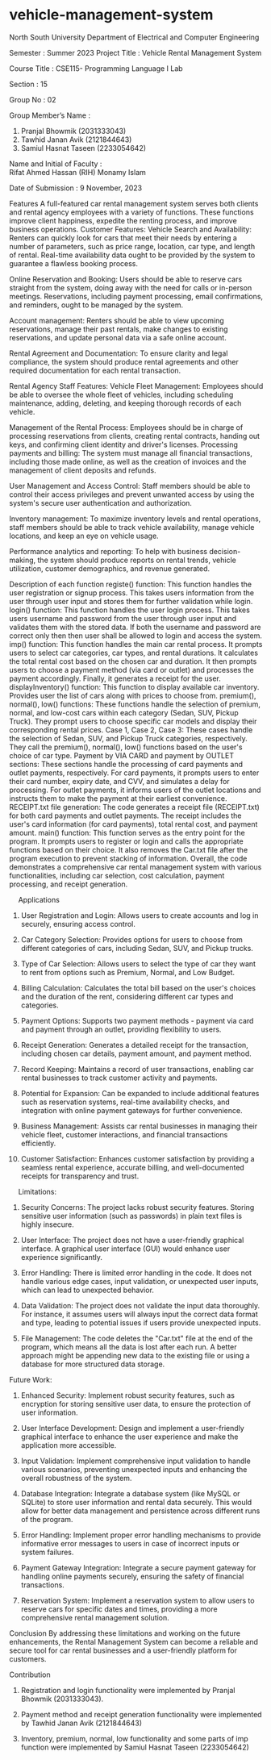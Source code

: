 # vehicle-management-system
 
North South University
Department of Electrical and Computer Engineering

Semester	:	Summer 2023 
Project Title	: 	Vehicle Rental Management System

Course Title	:	CSE115- Programming Language I Lab

Section	: 	15

Group No	: 	02

Group Member’s Name		:	
1. Pranjal Bhowmik (2031333043)
2. Tawhid Janan Avik (2121844643)
3. Samiul Hasnat Taseen (2233054642)


Name and Initial of Faculty	: 	
Rifat Ahmed Hassan (RIH)
Monamy Islam

Date of Submission		: 	9 November, 2023

Features
A full-featured car rental management system serves both clients and rental agency employees with a variety of functions. These functions improve client happiness, expedite the renting process, and improve business operations.
Customer Features:
Vehicle Search and Availability: Renters can quickly look for cars that meet their needs by entering a number of parameters, such as price range, location, car type, and length of rental. Real-time availability data ought to be provided by the system to guarantee a flawless booking process.

Online Reservation and Booking: Users should be able to reserve cars straight from the system, doing away with the need for calls or in-person meetings. Reservations, including payment processing, email confirmations, and reminders, ought to be managed by the system.

Account management: Renters should be able to view upcoming reservations, manage their past rentals, make changes to existing reservations, and update personal data via a safe online account.

Rental Agreement and Documentation: To ensure clarity and legal compliance, the system should produce rental agreements and other required documentation for each rental transaction.

Rental Agency Staff Features:
Vehicle Fleet Management: Employees should be able to oversee the whole fleet of vehicles, including scheduling maintenance, adding, deleting, and keeping thorough records of each vehicle.

Management of the Rental Process: Employees should be in charge of processing reservations from clients, creating rental contracts, handing out keys, and confirming client identity and driver's licenses.
Processing payments and billing: The system must manage all financial transactions, including those made online, as well as the creation of invoices and the management of client deposits and refunds.

User Management and Access Control: Staff members should be able to control their access privileges and prevent unwanted access by using the system's secure user authentication and authorization.

Inventory management: To maximize inventory levels and rental operations, staff members should be able to track vehicle availability, manage vehicle locations, and keep an eye on vehicle usage.

Performance analytics and reporting: To help with business decision-making, the system should produce reports on rental trends, vehicle utilization, customer demographics, and revenue generated.

Description of each function
registe() function:
This function handles the user registration or signup process. This takes users information from the user through user input and stores them for further validation while login.
login() function:
This function handles the user login process. This takes users username and password from the user through user input and validates them with the stored data. If both the username and password are correct only then then user shall be allowed to login and access the system.
imp() function:
This function handles the main car rental process. It prompts users to select car categories, car types, and rental durations. It calculates the total rental cost based on the chosen car and duration. It then prompts users to choose a payment method (via card or outlet) and processes the payment accordingly. Finally, it generates a receipt for the user.
displayInventory() function:
This function to display available car inventory. Provides user the list of cars along with prices to choose from.
premium(), normal(), low() functions:
These functions handle the selection of premium, normal, and low-cost cars within each category (Sedan, SUV, Pickup Truck). They prompt users to choose specific car models and display their corresponding rental prices.
Case 1, Case 2, Case 3:
These cases handle the selection of Sedan, SUV, and Pickup Truck categories, respectively. They call the premium(), normal(), low() functions based on the user's choice of car type.
Payment by VIA CARD and payment by OUTLET sections:
These sections handle the processing of card payments and outlet payments, respectively. For card payments, it prompts users to enter their card number, expiry date, and CVV, and simulates a delay for processing. For outlet payments, it informs users of the outlet locations and instructs them to make the payment at their earliest convenience.
RECEIPT.txt file generation:
The code generates a receipt file (RECEIPT.txt) for both card payments and outlet payments. The receipt includes the user's card information (for card payments), total rental cost, and payment amount.
main() function:
This function serves as the entry point for the program. It prompts users to register or login and calls the appropriate functions based on their choice. It also removes the Car.txt file after the program execution to prevent stacking of information.
Overall, the code demonstrates a comprehensive car rental management system with various functionalities, including car selection, cost calculation, payment processing, and receipt generation.


 
Applications
1.	User Registration and Login: Allows users to create accounts and log in securely, ensuring access control.

2.	Car Category Selection: Provides options for users to choose from different categories of cars, including Sedan, SUV, and Pickup trucks.


3.	Type of Car Selection: Allows users to select the type of car they want to rent from options such as Premium, Normal, and Low Budget.

4.	Billing Calculation: Calculates the total bill based on the user's choices and the duration of the rent, considering different car types and categories.


5.	Payment Options: Supports two payment methods - payment via card and payment through an outlet, providing flexibility to users.


6.	Receipt Generation: Generates a detailed receipt for the transaction, including chosen car details, payment amount, and payment method.


7.	Record Keeping: Maintains a record of user transactions, enabling car rental businesses to track customer activity and payments.


8.	Potential for Expansion: Can be expanded to include additional features such as reservation systems, real-time availability checks, and integration with online payment gateways for further convenience.


9.	Business Management: Assists car rental businesses in managing their vehicle fleet, customer interactions, and financial transactions efficiently.


10.	Customer Satisfaction: Enhances customer satisfaction by providing a seamless rental experience, accurate billing, and well-documented receipts for transparency and trust.

 
Limitations:
1.	Security Concerns: The project lacks robust security features. Storing sensitive user information (such as passwords) in plain text files is highly insecure.

2.	User Interface: The project does not have a user-friendly graphical interface. A graphical user interface (GUI) would enhance user experience significantly.

3.	Error Handling: There is limited error handling in the code. It does not handle various edge cases, input validation, or unexpected user inputs, which can lead to unexpected behavior.


4.	Data Validation: The project does not validate the input data thoroughly. For instance, it assumes users will always input the correct data format and type, leading to potential issues if users provide unexpected inputs.

5.	File Management: The code deletes the "Car.txt" file at the end of the program, which means all the data is lost after each run. A better approach might be appending new data to the existing file or using a database for more structured data storage.


Future Work:
1.	Enhanced Security: Implement robust security features, such as encryption for storing sensitive user data, to ensure the protection of user information.


2.	User Interface Development: Design and implement a user-friendly graphical interface to enhance the user experience and make the application more accessible.


3.	Input Validation: Implement comprehensive input validation to handle various scenarios, preventing unexpected inputs and enhancing the overall robustness of the system.


4.	Database Integration: Integrate a database system (like MySQL or SQLite) to store user information and rental data securely. This would allow for better data management and persistence across different runs of the program.



5.	Error Handling: Implement proper error handling mechanisms to provide informative error messages to users in case of incorrect inputs or system failures.


6.	Payment Gateway Integration: Integrate a secure payment gateway for handling online payments securely, ensuring the safety of financial transactions.



7.	Reservation System: Implement a reservation system to allow users to reserve cars for specific dates and times, providing a more comprehensive rental management solution.

Conclusion
By addressing these limitations and working on the future enhancements, the Rental Management System can become a reliable and secure tool for car rental businesses and a user-friendly platform for customers.

Contribution

1.	Registration and login functionality were implemented by Pranjal Bhowmik (2031333043).

2.	Payment method and receipt generation functionality were implemented by Tawhid Janan Avik (2121844643)

3.	Inventory, premium, normal, low functionality and some parts of imp function were implemented by Samiul Hasnat Taseen (2233054642)

